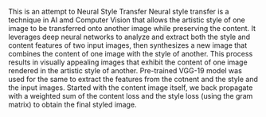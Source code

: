 This is an attempt to Neural Style Transfer
Neural style transfer is a technique in AI amd Computer Vision that allows the artistic style of one image to be transferred onto another image while preserving the content. It leverages deep neural networks to analyze and extract both the style and content features of two input images, then synthesizes a new image that combines the content of one image with the style of another. This process results in visually appealing images that exhibit the content of one image rendered in the artistic style of another.
Pre-trained VGG-19 model was used for the same to extract the features from the cotnent and the style and the input images. 
Started with the content image itself, we back propagate with a weighted sum of the content loss and the style loss (using the gram matrix) to obtain the final styled image.
